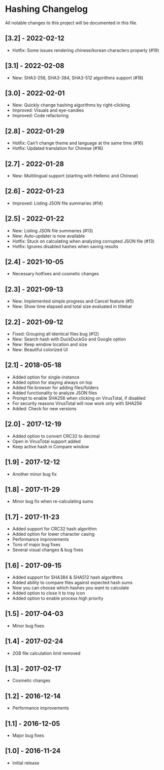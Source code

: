 # Hashing Changelog

All notable changes to this project will be documented in this file.

## [3.2] - 2022-02-12
- Hotfix: Some issues rendering chinese/korean characters properly (#19)

## [3.1] - 2022-02-08
- New: SHA3-256, SHA3-384, SHA3-512 algorithms support (#18)

## [3.0] - 2022-02-01
- New: Quickly change hashing algorithms by right-clicking
- Improved: Visuals and eye-candies
- Improved: Code refactoring

## [2.8] - 2022-01-29
- Hotfix: Can't change theme and language at the same time (#16)
- Hotfix: Updated translation for Chinese (#16)

## [2.7] - 2022-01-28
- New: Multilingual support (starting with Hellenic and Chinese)

## [2.6] - 2022-01-23
- Improved: Listing JSON file summaries (#14)

## [2.5] - 2022-01-22
- New: Listing JSON file summaries (#13)
- New: Auto-updater is now available
- Hotfix: Stuck on calculating when analyzing corrupted JSON file (#13)
- Hotfix: Ignores disabled hashes when saving results

## [2.4] - 2021-10-05
- Necessary hotfixes and cosmetic changes

## [2.3] - 2021-09-13
- New: Implemented simple progress and Cancel feature (#5)
- New: Show time elapsed and total size evaluated in titlebar

## [2.2] - 2021-09-12
- Fixed: Grouping all identical files bug (#12)
- New: Search hash with DuckDuckGo and Google option
- New: Keep window location and size
- New: Beautiful colorized UI

## [2.1] - 2018-05-18
- Added option for single-instance
- Added option for staying always on top
- Added file browser for adding files/folders
- Added functionality to analyze JSON files
- Prompt to enable SHA256 when clicking on VirusTotal, if disabled
- For security reasons VirusTotal will now work only with SHA256
- Added: Check for new versions

## [2.0] - 2017-12-19
- Added option to convert CRC32 to decimal
- Open in VirusTotal support added
- Keep active hash in Compare window

## [1.9] - 2017-12-12
- Another minor bug fix

## [1.8] - 2017-11-29
- Minor bug fix when re-calculating sums

## [1.7] - 2017-11-23
- Added support for CRC32 hash algorithm
- Added option for lower character casing
- Performance improvements
- Tons of major bug fixes
- Several visual changes & bug fixes

## [1.6] - 2017-09-15
- Added support for SHA384 & SHA512 hash algorithms
- Added ability to compare files against expected hash sums
- Now you can choose which hashes you want to calculate
- Added option to close it to tray icon
- Added option to enable process high priority

## [1.5] - 2017-04-03
- Minor bug fixes

## [1.4] - 2017-02-24
- 2GB file calculation limit removed

## [1.3] - 2017-02-17
- Cosmetic changes

## [1.2] - 2016-12-14
- Performance improvements

## [1.1] - 2016-12-05
- Major bug fixes

## [1.0] - 2016-11-24
- Initial release 
